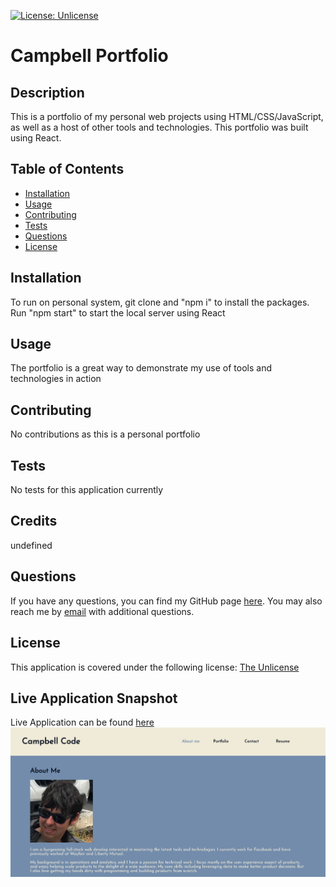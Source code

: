 
  [![License: Unlicense](https://img.shields.io/badge/license-Unlicense-blue.svg)](http://unlicense.org/)

  # Campbell Portfolio

  ## Description
  This is a portfolio of my personal web projects using HTML/CSS/JavaScript, as well as a host of other tools and technologies. This portfolio was built using React.


  ## Table of Contents

  * [Installation](#installation)
  * [Usage](#usage)
  * [Contributing](#contributing)
  * [Tests](#tests)
  * [Questions](#questions)
  * [License](#license)

  ## Installation
  To run on personal system, git clone and "npm i" to install the packages. Run "npm start" to start the local server using React

  ## Usage
  The portfolio is a great way to demonstrate my use of tools and technologies in action

  ## Contributing
  No contributions as this is a personal portfolio

  ## Tests
  No tests for this application currently

  ## Credits
  undefined

  ## Questions
  If you have any questions, you can find my GitHub page [here](https://github.com/campbefs). You may also reach me by [email](mailto:campbefs@gmail.com) with additional questions.

  ## License
  This application is covered under the following license: [The Unlicense](http://unlicense.org/)

  ## Live Application Snapshot
  Live Application can be found [here](https://campbefs.github.io/campbell-portfolio/)
  ![alt text](./src/assets/img/screenshot.JPG 'Live Application Screenshot')
